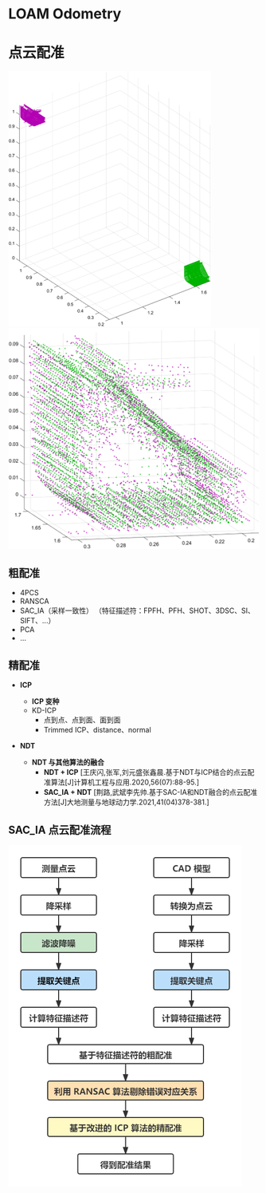 # LOAM Odometry











# 点云配准

<img src="data/舭部-1.png" alt="image-20220216112028893" style="zoom:50%;" />

<img src="舭部-2.png" alt="image-20220216112045971" style="zoom:50%;" />

## 粗配准

- 4PCS
- RANSCA
- SAC_IA（采样一致性） （特征描述符：FPFH、PFH、SHOT、3DSC、SI、SIFT、...）
- PCA
- ...

## 精配准

- **ICP**
  - **ICP 变种**
  - KD-ICP
    - 点到点、点到面、面到面
    - Trimmed ICP、distance、normal
  
- **NDT**
  - **NDT 与其他算法的融合**
    - **NDT + ICP** [王庆闪,张军,刘元盛张鑫晨.基于NDT与ICP结合的点云配准算法[J]计算机工程与应用.2020,56(07):88-95.]
    - **SAC_IA + NDT** [荆路,武斌李先帅.基于SAC-IA和NDT融合的点云配准方法[J]大地测量与地球动力学.2021,41(04)378-381.]

## SAC_IA 点云配准流程

![SAC_IA 点云配准流程](data/SAC_IA点云配准流程.png)